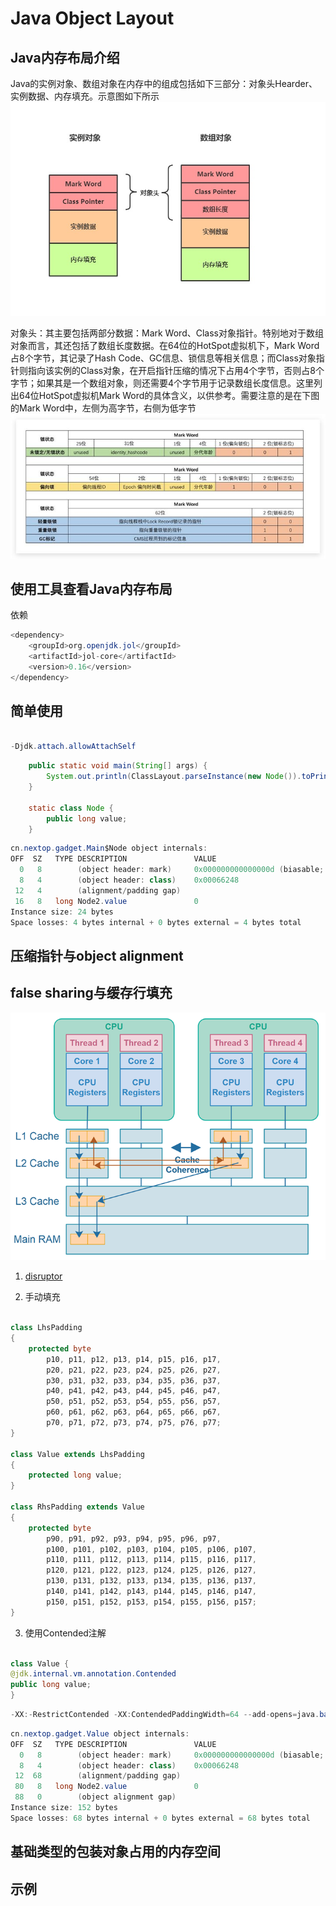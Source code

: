 # Java Object Layout

## Java内存布局介绍  
   
   Java的实例对象、数组对象在内存中的组成包括如下三部分：对象头Hearder、实例数据、内存填充。示意图如下所示
![img.png](img.png)

对象头：其主要包括两部分数据：Mark Word、Class对象指针。特别地对于数组对象而言，其还包括了数组长度数据。在64位的HotSpot虚拟机下，Mark Word占8个字节，其记录了Hash Code、GC信息、锁信息等相关信息；而Class对象指针则指向该实例的Class对象，在开启指针压缩的情况下占用4个字节，否则占8个字节；如果其是一个数组对象，则还需要4个字节用于记录数组长度信息。这里列出64位HotSpot虚拟机Mark Word的具体含义，以供参考。需要注意的是在下图的Mark Word中，左侧为高字节，右侧为低字节
![img_1.png](img_1.png)

## 使用工具查看Java内存布局

依赖
```java  
<dependency>
    <groupId>org.openjdk.jol</groupId>
    <artifactId>jol-core</artifactId>
    <version>0.16</version>
</dependency>
```

## 简单使用

```java  

-Djdk.attach.allowAttachSelf
```

```java  
	public static void main(String[] args) {
		System.out.println(ClassLayout.parseInstance(new Node()).toPrintable());
	}
	
	static class Node {
		public long value;
	}
```

```java  
cn.nextop.gadget.Main$Node object internals:
OFF  SZ   TYPE DESCRIPTION               VALUE
  0   8        (object header: mark)     0x000000000000000d (biasable; age: 1)
  8   4        (object header: class)    0x00066248
 12   4        (alignment/padding gap)   
 16   8   long Node2.value               0
Instance size: 24 bytes
Space losses: 4 bytes internal + 0 bytes external = 4 bytes total
```

## 压缩指针与object alignment

## false sharing与缓存行填充

![img_2.png](img_2.png)

1. [disruptor](https://github.com/LMAX-Exchange/disruptor)

2. 手动填充
```java  

class LhsPadding
{
    protected byte
        p10, p11, p12, p13, p14, p15, p16, p17,
        p20, p21, p22, p23, p24, p25, p26, p27,
        p30, p31, p32, p33, p34, p35, p36, p37,
        p40, p41, p42, p43, p44, p45, p46, p47,
        p50, p51, p52, p53, p54, p55, p56, p57,
        p60, p61, p62, p63, p64, p65, p66, p67,
        p70, p71, p72, p73, p74, p75, p76, p77;
}

class Value extends LhsPadding
{
    protected long value;
}

class RhsPadding extends Value
{
    protected byte
        p90, p91, p92, p93, p94, p95, p96, p97,
        p100, p101, p102, p103, p104, p105, p106, p107,
        p110, p111, p112, p113, p114, p115, p116, p117,
        p120, p121, p122, p123, p124, p125, p126, p127,
        p130, p131, p132, p133, p134, p135, p136, p137,
        p140, p141, p142, p143, p144, p145, p146, p147,
        p150, p151, p152, p153, p154, p155, p156, p157;
}

```

3. 使用Contended注解

```java  

class Value {
@jdk.internal.vm.annotation.Contended
public long value;
}
```

```java  
-XX:-RestrictContended -XX:ContendedPaddingWidth=64 --add-opens=java.base/jdk.internal.vm.annotation=ALL-UNNAMED
```

```java  
cn.nextop.gadget.Value object internals:
OFF  SZ   TYPE DESCRIPTION               VALUE
  0   8        (object header: mark)     0x000000000000000d (biasable; age: 1)
  8   4        (object header: class)    0x00066248
 12  68        (alignment/padding gap)   
 80   8   long Node2.value               0
 88   0        (object alignment gap)    
Instance size: 152 bytes
Space losses: 68 bytes internal + 0 bytes external = 68 bytes total
```


## 基础类型的包装对象占用的内存空间

## 示例

